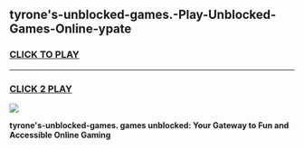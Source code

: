 
## tyrone's-unblocked-games.-Play-Unblocked-Games-Online-ypate
<h3>
<a href="https://premium76.site?title=tyrone's-unblocked-games.&ref=25A">CLICK TO PLAY</a></h3>
<hr>

<h3>
<a href="https://premium76.site?title=tyrone's-unblocked-games.&ref=25A">CLICK 2 PLAY</a>
  
</h3>

<a href="https://premium76.site?title=tyrone's-unblocked-games.&ref=25A"><img src="https://clearcache.store/games.png"></a>


**tyrone's-unblocked-games. games unblocked: Your Gateway to Fun and Accessible Online Gaming**
